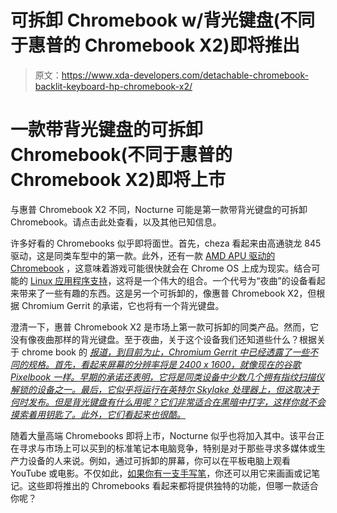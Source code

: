 # 可拆卸 Chromebook w/背光键盘(不同于惠普的 Chromebook X2)即将推出

> 原文：<https://www.xda-developers.com/detachable-chromebook-backlit-keyboard-hp-chromebook-x2/>

# 一款带背光键盘的可拆卸 Chromebook(不同于惠普的 Chromebook X2)即将上市

与惠普 Chromebook X2 不同，Nocturne 可能是第一款带背光键盘的可拆卸 Chromebook。请点击此处查看，以及其他已知信息。

许多好看的 Chromebooks 似乎即将面世。首先，cheza 看起来由高通骁龙 845 驱动，这是同类车型中的第一款。此外，还有一款 [AMD APU 驱动的 Chromebook](https://www.xda-developers.com/raven-ridge-chromebook-kahlee/) ，这意味着游戏可能很快就会在 Chrome OS 上成为现实。结合可能的 [Linux 应用程序支持](https://www.xda-developers.com/chromebooks-linux-app-support/)，这将是一个伟大的组合。一个代号为“夜曲”的设备看起来带来了一些有趣的东西。这是另一个可拆卸的，像惠普 Chromebook X2，但根据 Chromium Gerrit 的承诺，它也将有一个背光键盘。

澄清一下，惠普 Chromebook X2 是市场上第一款可拆卸的同类产品。然而，它没有像夜曲那样的背光键盘。至于夜曲，关于这个设备我们还知道些什么？根据关于 chrome book 的 [*报道，到目前为止，Chromium Gerrit 中已经透露了一些不同的规格。首先，看起来屏幕的分辨率将是 2400 x 1600，就像现在的谷歌 Pixelbook 一样。早期的承诺还表明，它将是同类设备中少数几个拥有指纹扫描仪解锁的设备之一。最后，它似乎将运行在英特尔 Skylake 处理器上，但这取决于何时发布。但是背光键盘有什么用呢？它们非常适合在黑暗中打字，这样你就不会摸索着用钥匙了。此外，它们看起来也很酷。*](https://www.aboutchromebooks.com/news/nocturne-to-be-a-chrome-os-detachable-with-high-res-display-and-fingerprint-reader/)

随着大量高端 Chromebooks 即将上市，Nocturne 似乎也将加入其中。该平台正在寻求与市场上可以买到的标准笔记本电脑竞争，特别是对于那些寻求多媒体或生产力设备的人来说。例如，通过可拆卸的屏幕，你可以在平板电脑上观看 YouTube 或电影。不仅如此，[如果你有一支手写笔](https://www.xda-developers.com/the-qualcomm-snapdragon-845-detachable-chromebook-may-have-a-built-in-stylus/)，你还可以用它来画画或记笔记。这些即将推出的 Chromebooks 看起来都将提供独特的功能，但哪一款适合你呢？